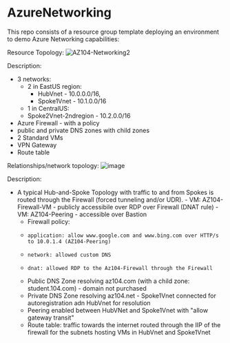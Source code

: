 # AzureNetworking

This repo consists of a resource group template deploying an environment to demo Azure Networking capabilities:

Resource Topology:
![AZ104-Networking2](https://github.com/annahengel/AzureNetworking/assets/73529093/38fc8acf-36cb-4115-8619-ac0a719cadc3)

Description:
- 3 networks:
    - 2 in EastUS region:
      - HubVnet - 10.0.0.0/16,
      - Spoke1Vnet - 10.1.0.0/16
    - 1 in CentralUS:
    -   Spoke2Vnet-2ndregion - 10.2.0.0/16
- Azure Firewall - with a policy
- public and private DNS zones with child zones
- 2 Standard VMs
- VPN Gateway
- Route table
  
Relationships/network topology:
![image](https://github.com/annahengel/AzureNetworking/assets/73529093/d8ebf471-ba35-4eb3-9333-ef6435714645)

Description:
- A typical Hub-and-Spoke Topology with traffic to and from Spokes is routed through the Firewall (forced tunneling and/or UDR).
        - VM: AZ104-Firewall-VM - publicly accessibile over RDP over Firewall (DNAT rule)
        - VM: AZ104-Peering - accessible over Bastion
  - Firewall policy:
  -     application: allow www.google.com and www.bing.com over HTTP/s to 10.0.1.4 (AZ104-Peering)
  -     network: allowed custom DNS
  -     dnat: allowed RDP to the Az104-Firewall through the Firewall
  - Public DNS Zone resolving az104.com (with a child zone: student.104.com) - domain not purchased
  - Private DNS Zone resolving az104.net - Spoke1Vnet connected for autoregistration adn HubVnet for resolution
  - Peering enabled between HubVNet and Spoke1Vnet with "allow gateway transit"
  - Route table: traffic towards the internet routed through the IIP of the firewall for the subnets hosting VMs in HubVnet and Spoke1Vnet






